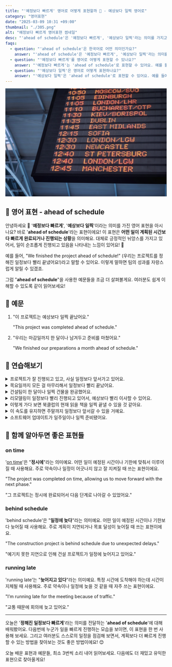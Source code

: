 ```yaml
---
title: "'예정보다 빠르게' 영어로 어떻게 표현할까 📅 - 예상보다 일찍 영어로"
category: "영어표현"
date: "2025-03-09 10:31 +09:00"
thumbnail: "./305.png"
alt: "예정보다 빠르게 영어표현 썸네일"
desc: "'ahead of schedule'은 '예정보다 빠르게', '예상보다 일찍'라는 의미를 가지고 있어요. 이 표현은 일을 계획된 시간보다 빠르게 완료하는 상황을 나타내는데, 긍정적인 뉘앙스를 가지고 있답니다. 예를 들어, '우리는 프로젝트를 정해진 일정보다 빨리 끝냈어요'라고 말할 수 있어요. 이 표현을 통해 긍정적인 성과를 자랑해보세요! 다양한 예문을 통해서 연습하고 본인의 표현으로 만들어 보세요."
faqs:
  - question: "'ahead of schedule'은 한국어로 어떤 의미인가요?"
    answer: "'ahead of schedule'은 '예정보다 빠르게', '예상보다 일찍'라는 의미를 가지고 있어요. 어떤 일이 계획된 시간보다 빨리 진행되는 상황을 나타냅니다."
  - question: "'예정보다 빠르게'를 영어로 어떻게 표현할 수 있나요?"
    answer: "'예정보다 빠르게'는 'ahead of schedule'로 표현할 수 있어요. 예를 들어, '이 프로젝트는 예정보다 빠르게 끝났어요'는 'This project was completed ahead of schedule'로 말할 수 있습니다."
  - question: "'예상보다 일찍'은 영어로 어떻게 표현하나요?"
    answer: "'예상보다 일찍'은 'ahead of schedule'로 표현할 수 있어요. 예를 들어, '우리는 마감일까지 한 달이나 남겨두고 준비를 마쳤어요'는 'We finished our preparations a month ahead of schedule'로 말할 수 있습니다."
---
```


![공항 출국장 시간표](./305-1.jpg)

## 🌟 영어 표현 - ahead of schedule

안녕하세요 👋 '**예정보다 빠르게**', '**예상보다 일찍**'이라는 의미를 가진 영어 표현을 아시나요? 바로 '**ahead of schedule**'라는 표현이에요! 이 표현은 **어떤 일이 계획된 시간보다 빠르게 완료되거나 진행되는 상황**을 의미해요. 대체로 긍정적인 뉘앙스를 가지고 있어서, 일이 순조롭게 진행되고 있음을 나타내는 느낌이 있어요! 🌟

예를 들어, "We finished the project ahead of schedule!" (우리는 프로젝트를 정해진 일정보다 빨리 끝냈어요!)라고 말할 수 있어요. 이렇게 말하면 팀의 성과를 자랑스럽게 알릴 수 있겠죠.

<script async src="https://pagead2.googlesyndication.com/pagead/js/adsbygoogle.js?client=ca-pub-1465612013356152"
     crossorigin="anonymous"></script>
<!-- engple-horizontal-ad -->

<ins class="adsbygoogle"
     style="display:block"
     data-ad-client="ca-pub-1465612013356152"
     data-ad-slot="2106896038"
     data-ad-format="auto"
     data-full-width-responsive="true"></ins>

<script>
     (adsbygoogle = window.adsbygoogle || []).push({});
</script>

그럼 "**ahead of schedule**"을 사용한 예문들을 조금 더 살펴볼게요. 여러분도 쉽게 이해할 수 있도록 같이 읽어보세요!

## 📖 예문

1. "이 프로젝트는 예상보다 일찍 끝났어요."

   "This project was completed ahead of schedule."

2. "우리는 마감일까지 한 달이나 남겨두고 준비를 마쳤어요."

   "We finished our preparations a month ahead of schedule."

## 💬 연습해보기

<details>
<summary>프로젝트가 잘 진행되고 있고, 사실 일정보다 앞서가고 있어요.</summary>
<span>The project is coming along nicely, and we're actually ahead of schedule.</span>
</details>

<details>
<summary>목요일까지 모든 걸 마무리해서 일정보다 빨리 끝났어요.</summary>
<span>We <a href="/blog/in-english/249.wrap-up/">wrapped everything up</a> by Thursday, which put us ahead of schedule.</span>
</details>

<details>
<summary>건설팀이 한 달이나 일찍 건물을 완공했어요.</summary>
<span>The construction crew finished the building a month ahead of schedule.</span>
</details>

<details>
<summary>리모델링이 일정보다 빨리 진행되고 있어서, 예상보다 빨리 이사할 수 있어요.</summary>
<span>The renovations are ahead of schedule, so we can move back in sooner than expected.</span>
</details>

<details>
<summary>이렇게 가다 보면 북클럽의 현재 읽을 책을 일찍 끝낼 수 있을 것 같아요.</summary>
<span>We might finish the book club's current read ahead of schedule <a href="/blog/이러다가-영어표현/">at this rate</a>.</span>
</details>

<details>
<summary>이 속도를 유지하면 주말까지 일정보다 앞서갈 수 있을 거예요.</summary>
<span>If we keep up this pace, we'll be ahead of schedule by the end of the week.</span>
</details>

<details>
<summary>소프트웨어 업데이트가 일주일이나 일찍 준비됐어요.</summary>
<span>The software update is ready to go live a week ahead of schedule.</span>
</details>

## 🤝 함께 알아두면 좋은 표현들

### on time

'[on time](/blog/vocab-1/043.on-time/)'은 "**정시에**"라는 의미예요. 어떤 일이 예정된 시간이나 기한에 맞춰서 이루어질 때 사용해요. 주로 약속이나 일정이 어긋나지 않고 잘 지켜질 때 쓰는 표현이에요.

"The project was completed on time, allowing us to move forward with the next phase."

"그 프로젝트는 정시에 완료되어서 다음 단계로 나아갈 수 있었어요."

### behind schedule

'behind schedule'은 "**일정에 늦다**"라는 의미예요. 어떤 일이 예정된 시간이나 기한보다 늦어질 때 사용해요. 주로 계획이 지연되거나 목표 달성이 늦어질 때 쓰는 표현이에요.

"The construction project is behind schedule due to unexpected delays."

"예기치 못한 지연으로 인해 건설 프로젝트가 일정에 늦어지고 있어요."

### running late

'running late'는 "**늦어지고 있다**"라는 의미예요. 특정 시간에 도착해야 하는데 시간이 지체될 때 사용해요. 주로 약속이나 일정에 늦을 것 같을 때 자주 쓰는 표현이에요.

"I’m running late for the meeting because of traffic."

"교통 때문에 회의에 늦고 있어요."

---

오늘은 '**정해진 일정보다 빠르게**'라는 의미를 전달하는 '**ahead of schedule**'에 대해 배워봤어요. 다음번에 누군가 일을 빠르게 진행하는 모습을 보이면, 이 표현을 한 번 사용해 보세요. 그리고 여러분도 스스로의 일정을 점검해 보면서, 계획보다 더 빠르게 진행할 수 있는 방법을 찾아보는 것도 좋은 방법이에요! 😊

오늘 배운 표현과 예문들, 최소 3번씩 소리 내어 읽어보세요. 다음에도 더 재밌고 유익한 표현으로 찾아올게요!
